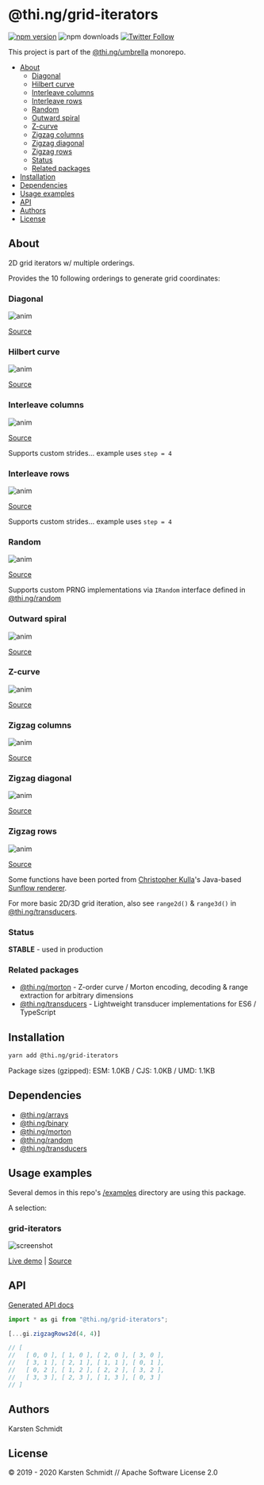 <!-- This file is generated - DO NOT EDIT! -->

# @thi.ng/grid-iterators

[![npm version](https://img.shields.io/npm/v/@thi.ng/grid-iterators.svg)](https://www.npmjs.com/package/@thi.ng/grid-iterators)
![npm downloads](https://img.shields.io/npm/dm/@thi.ng/grid-iterators.svg)
[![Twitter Follow](https://img.shields.io/twitter/follow/thing_umbrella.svg?style=flat-square&label=twitter)](https://twitter.com/thing_umbrella)

This project is part of the
[@thi.ng/umbrella](https://github.com/thi-ng/umbrella/) monorepo.

- [About](#about)
  - [Diagonal](#diagonal)
  - [Hilbert curve](#hilbert-curve)
  - [Interleave columns](#interleave-columns)
  - [Interleave rows](#interleave-rows)
  - [Random](#random)
  - [Outward spiral](#outward-spiral)
  - [Z-curve](#z-curve)
  - [Zigzag columns](#zigzag-columns)
  - [Zigzag diagonal](#zigzag-diagonal)
  - [Zigzag rows](#zigzag-rows)
  - [Status](#status)
  - [Related packages](#related-packages)
- [Installation](#installation)
- [Dependencies](#dependencies)
- [Usage examples](#usage-examples)
- [API](#api)
- [Authors](#authors)
- [License](#license)

## About

2D grid iterators w/ multiple orderings.

Provides the 10 following orderings to generate grid coordinates:

### Diagonal

![anim](https://raw.githubusercontent.com/thi-ng/umbrella/master/assets/grid-iterators/diagonal2d-small.gif)

[Source](https://github.com/thi-ng/umbrella/tree/master/packages/grid-iterators/src/diagonal.ts)

### Hilbert curve

![anim](https://raw.githubusercontent.com/thi-ng/umbrella/master/assets/grid-iterators/hilbert2d-small.gif)

[Source](https://github.com/thi-ng/umbrella/tree/master/packages/grid-iterators/src/hilbert.ts)

### Interleave columns

![anim](https://raw.githubusercontent.com/thi-ng/umbrella/master/assets/grid-iterators/interleavecolumns2d-small.gif)

[Source](https://github.com/thi-ng/umbrella/tree/master/packages/grid-iterators/src/interleave.ts)

Supports custom strides... example uses `step = 4`

### Interleave rows

![anim](https://raw.githubusercontent.com/thi-ng/umbrella/master/assets/grid-iterators/interleaverows2d-small.gif)

[Source](https://github.com/thi-ng/umbrella/tree/master/packages/grid-iterators/src/interleave.ts)

Supports custom strides... example uses `step = 4`

### Random

![anim](https://raw.githubusercontent.com/thi-ng/umbrella/master/assets/grid-iterators/random2d-small.gif)

[Source](https://github.com/thi-ng/umbrella/tree/master/packages/grid-iterators/src/random.ts)

Supports custom PRNG implementations via `IRandom` interface defined in
[@thi.ng/random](https://github.com/thi-ng/umbrella/tree/master/packages/random)

### Outward spiral

![anim](https://raw.githubusercontent.com/thi-ng/umbrella/master/assets/grid-iterators/spiral2d-small.gif)

[Source](https://github.com/thi-ng/umbrella/tree/master/packages/grid-iterators/src/spiral.ts)

### Z-curve

![anim](https://raw.githubusercontent.com/thi-ng/umbrella/master/assets/grid-iterators/zcurve2d-small.gif)

[Source](https://github.com/thi-ng/umbrella/tree/master/packages/grid-iterators/src/zcurve.ts)

### Zigzag columns

![anim](https://raw.githubusercontent.com/thi-ng/umbrella/master/assets/grid-iterators/zigzagcolumns2d-small.gif)

[Source](https://github.com/thi-ng/umbrella/tree/master/packages/grid-iterators/src/zigzag-columns.ts)

### Zigzag diagonal

![anim](https://raw.githubusercontent.com/thi-ng/umbrella/master/assets/grid-iterators/zigzagdiag2d-small.gif)

[Source](https://github.com/thi-ng/umbrella/tree/master/packages/grid-iterators/src/zigzag-diagonal.ts)

### Zigzag rows

![anim](https://raw.githubusercontent.com/thi-ng/umbrella/master/assets/grid-iterators/zigzagrows2d-small.gif)

[Source](https://github.com/thi-ng/umbrella/tree/master/packages/grid-iterators/src/zigzag-rows.ts)

Some functions have been ported from [Christopher
Kulla](https://fpsunflower.github.io/ckulla/)'s Java-based [Sunflow
renderer](https://sunflow.sf.net).

For more basic 2D/3D grid iteration, also see `range2d()` & `range3d()`
in
[@thi.ng/transducers](https://github.com/thi-ng/umbrella/tree/master/packages/transducers).

### Status

**STABLE** - used in production

### Related packages

- [@thi.ng/morton](https://github.com/thi-ng/umbrella/tree/master/packages/morton) - Z-order curve / Morton encoding, decoding & range extraction for arbitrary dimensions
- [@thi.ng/transducers](https://github.com/thi-ng/umbrella/tree/master/packages/transducers) - Lightweight transducer implementations for ES6 / TypeScript

## Installation

```bash
yarn add @thi.ng/grid-iterators
```

Package sizes (gzipped): ESM: 1.0KB / CJS: 1.0KB / UMD: 1.1KB

## Dependencies

- [@thi.ng/arrays](https://github.com/thi-ng/umbrella/tree/master/packages/arrays)
- [@thi.ng/binary](https://github.com/thi-ng/umbrella/tree/master/packages/binary)
- [@thi.ng/morton](https://github.com/thi-ng/umbrella/tree/master/packages/morton)
- [@thi.ng/random](https://github.com/thi-ng/umbrella/tree/master/packages/random)
- [@thi.ng/transducers](https://github.com/thi-ng/umbrella/tree/master/packages/transducers)

## Usage examples

Several demos in this repo's
[/examples](https://github.com/thi-ng/umbrella/tree/master/examples)
directory are using this package.

A selection:

### grid-iterators <!-- NOTOC -->

![screenshot](https://raw.githubusercontent.com/thi-ng/umbrella/master/assets/examples/grid-iterators.png)

[Live demo](https://demo.thi.ng/umbrella/grid-iterators/) | [Source](https://github.com/thi-ng/umbrella/tree/master/examples/grid-iterators)

## API

[Generated API docs](https://docs.thi.ng/umbrella/grid-iterators/)

```ts
import * as gi from "@thi.ng/grid-iterators";

[...gi.zigzagRows2d(4, 4)]

// [
//   [ 0, 0 ], [ 1, 0 ], [ 2, 0 ], [ 3, 0 ],
//   [ 3, 1 ], [ 2, 1 ], [ 1, 1 ], [ 0, 1 ],
//   [ 0, 2 ], [ 1, 2 ], [ 2, 2 ], [ 3, 2 ],
//   [ 3, 3 ], [ 2, 3 ], [ 1, 3 ], [ 0, 3 ]
// ]
```

## Authors

Karsten Schmidt

## License

&copy; 2019 - 2020 Karsten Schmidt // Apache Software License 2.0
